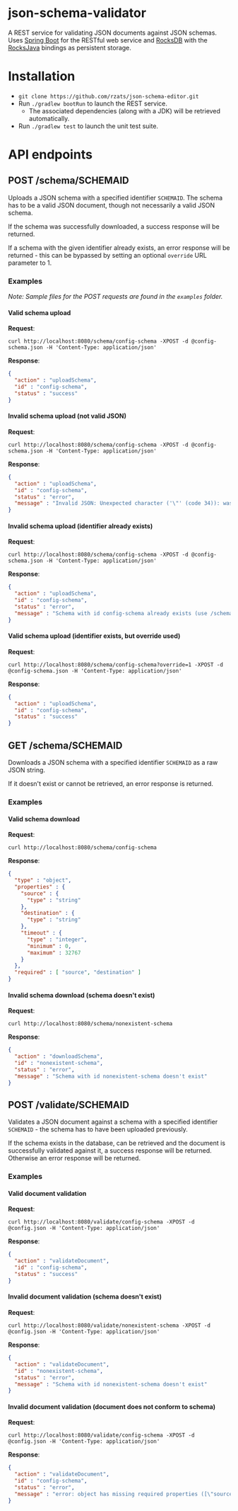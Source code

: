 json-schema-validator
================

A REST service for validating JSON documents against JSON schemas. Uses [Spring Boot](https://projects.spring.io/spring-boot/) for the RESTful web service and [RocksDB](https://github.com/facebook/rocksdb) with the [RocksJava](https://github.com/facebook/rocksdb/wiki/RocksJava-Basics) bindings as persistent storage.

# Installation

- `git clone https://github.com/rzats/json-schema-editor.git`
- Run `./gradlew bootRun` to launch the REST service. 
  - The associated dependencies (along with a JDK) will be retrieved automatically.
- Run `./gradlew test` to launch the unit test suite.

# API endpoints

## POST /schema/SCHEMAID

Uploads a JSON schema with a specified identifier `SCHEMAID`. The schema has to be a valid JSON document, though not necessarily a valid JSON schema. 

If the schema was successfully downloaded, a success response will be returned.

If a schema with the given identifier already exists, an error response will be returned - this can be bypassed by setting an optional `override` URL parameter to 1.

### Examples

_Note: Sample files for the POST requests are found in the `examples` folder._

#### Valid schema upload

**Request**:

`curl http://localhost:8080/schema/config-schema -XPOST -d @config-schema.json -H 'Content-Type: application/json'`

**Response**:

```json
{
  "action" : "uploadSchema",
  "id" : "config-schema",
  "status" : "success"
}
```

#### Invalid schema upload (not valid JSON)

**Request**:

`curl http://localhost:8080/schema/config-schema -XPOST -d @config-schema.json -H 'Content-Type: application/json'`

**Response**:

```json
{
  "action" : "uploadSchema",
  "id" : "config-schema",
  "status" : "error",
  "message" : "Invalid JSON: Unexpected character ('\"' (code 34)): was expecting a colon to separate field name and value {...}"
}
```

#### Invalid schema upload (identifier already exists)

**Request**:

`curl http://localhost:8080/schema/config-schema -XPOST -d @config-schema.json -H 'Content-Type: application/json'`

**Response**:

```json
{
  "action" : "uploadSchema",
  "id" : "config-schema",
  "status" : "error",
  "message" : "Schema with id config-schema already exists (use /schema/SCHEMAID?override=1 to overwrite)"
}
```

#### Valid schema upload (identifier exists, but override used)

**Request**:

`curl http://localhost:8080/schema/config-schema?override=1 -XPOST -d @config-schema.json -H 'Content-Type: application/json'`

**Response**:

```json
{
  "action" : "uploadSchema",
  "id" : "config-schema",
  "status" : "success"
}
```

## GET /schema/SCHEMAID

Downloads a JSON schema with a specified identifier `SCHEMAID` as a raw JSON string.

If it doesn't exist or cannot be retrieved, an error response is returned.

### Examples

#### Valid schema download

**Request**:

`curl http://localhost:8080/schema/config-schema`

**Response**:

```json
{
  "type" : "object",
  "properties" : {
    "source" : {
      "type" : "string"
    },
    "destination" : {
      "type" : "string"
    },
    "timeout" : {
      "type" : "integer",
      "minimum" : 0,
      "maximum" : 32767
    }
  },
  "required" : [ "source", "destination" ]
}
```

#### Invalid schema download (schema doesn't exist)

**Request**:

`curl http://localhost:8080/schema/nonexistent-schema`

**Response**:

```json
{
  "action" : "downloadSchema",
  "id" : "nonexistent-schema",
  "status" : "error",
  "message" : "Schema with id nonexistent-schema doesn't exist"
}
```


## POST /validate/SCHEMAID

Validates a JSON document against a schema with a specified identifier `SCHEMAID` - the schema has to have been uploaded previously.

If the schema exists in the database, can be retrieved and the document is successfully validated against it, a success response will be returned. Otherwise an error response will be returned.

### Examples

#### Valid document validation

**Request**:

`curl http://localhost:8080/validate/config-schema -XPOST -d @config.json -H 'Content-Type: application/json'`

**Response**:

```json
{
  "action" : "validateDocument",
  "id" : "config-schema",
  "status" : "success"
}
```

#### Invalid document validation (schema doesn't exist)

**Request**:

`curl http://localhost:8080/validate/nonexistent-schema -XPOST -d @config.json -H 'Content-Type: application/json'`

**Response**:

```json
{
  "action" : "validateDocument",
  "id" : "nonexistent-schema",
  "status" : "error",
  "message" : "Schema with id nonexistent-schema doesn't exist"
}
```

#### Invalid document validation (document does not conform to schema)

**Request**:

`curl http://localhost:8080/validate/config-schema -XPOST -d @config.json -H 'Content-Type: application/json'`

**Response**:

```json
{
  "action" : "validateDocument",
  "id" : "config-schema",
  "status" : "error",
  "message" : "error: object has missing required properties ([\"source\"])\n    level: \"error\"\n    schema: {...}"
}
```
